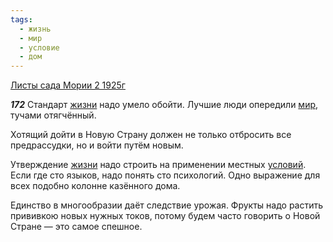 ```yaml
---
tags:
  - жизнь
  - мир
  - условие
  - дом
---
```


[Листы сада Мории 2 1925г](/agni/1925)

___172___
Стандарт [жизни](/tag/#жизнь) надо умело обойти. Лучшие люди опередили [мир](/tag/#мир), тучами отягчённый.   

Хотящий дойти в Новую Страну должен не только отбросить все предрассудки, но и войти путём новым.   

Утверждение [жизни](/tag/#жизнь) надо строить на применении местных [условий](/tag/#условие). Если где сто языков, надо понять сто психологий. Одно выражение для всех подобно колонне казённого дома.   

Единство в многообразии даёт следствие урожая. Фрукты надо растить прививкою новых нужных токов, потому будем часто говорить о Новой Стране — это самое спешное.   

